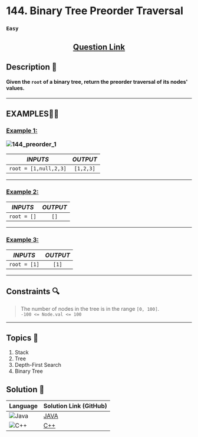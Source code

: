 # 144. Binary Tree Preorder Traversal

### `Easy`


<h2 align="center">
<a href="https://leetcode.com/problems/binary-tree-preorder-traversal/description/"><strong>Question Link</strong></a>
</h2>


## Description 📑

#### Given the `root` of a binary tree, return the preorder traversal of its nodes' values.

---

## **EXAMPLES**💫✨ </br>

<h3>

<ins>**Example 1**:</ins> </br>

![144_preorder_1](https://github.com/user-attachments/assets/cbd16621-063f-49e5-af93-5f7555c1f07d)

| _INPUTS_ | _OUTPUT_ |
| :-----------: | :-----------: |
| `root = [1,null,2,3]` | `[1,2,3]` |

</h3>

___
<h3>

<ins>**Example 2**:</ins> </br>

| _INPUTS_ | _OUTPUT_ |
| :-----------: | :-----------: |
| `root = []` | `[]` |

</h3>

___

<h3>

<ins>**Example 3**:</ins> </br>

| _INPUTS_ | _OUTPUT_ |
| :-----------: | :-----------: |
| `root = [1]` | `[1]` |

</h3>

___

## Constraints 🔍

> The number of nodes in the tree is in the range `[0, 100]`.</br>
> `-100 <= Node.val <= 100`

___

## Topics 📝

1. Stack
2. Tree
3. Depth-First Search
4. Binary Tree

## Solution 📃

|  Language   |  Solution Link (GitHub) |
| ------------- | ------------- |
|  ![Java](https://img.shields.io/badge/java-%23ED8B00.svg?style=flat&logo=openjdk&logoColor=white)  | [JAVA](https://github.com/Purnima47/Leetcode-Solutions/blob/main/%F0%9F%9F%A2%20Easy/144%20-%20Binary%20Tree%20Preorder%20Traversal/_144BinaryTreePreorderTraversal.java) |
|  ![C++](https://img.shields.io/badge/c++-%2300599C.svg?style=plastic&logo=c%2B%2B&logoColor=white)  | [C++](https://github.com/Purnima47/Leetcode-Solutions/blob/main/%F0%9F%9F%A2%20Easy/144%20-%20Binary%20Tree%20Preorder%20Traversal/_144BinaryTreePreorderTraversal.cpp)  |
